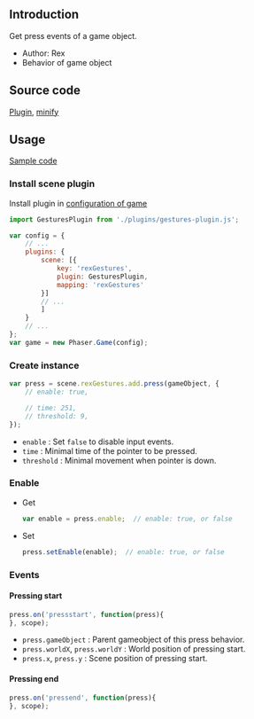 ## Introduction

Get press events of a game object.

- Author: Rex
- Behavior of game object

## Source code

[Plugin](https://github.com/rexrainbow/phaser3-rex-notes/blob/master/plugins/gestures-plugin.js), [minify](https://github.com/rexrainbow/phaser3-rex-notes/blob/master/dist/rexgesturesplugin.min.js)

## Usage

[Sample code](https://github.com/rexrainbow/phaser3-rex-notes/tree/master/examples/gesture-press)

### Install scene plugin

Install plugin in [configuration of game](game.md#configuration)

```javascript
import GesturesPlugin from './plugins/gestures-plugin.js';

var config = {
    // ...
    plugins: {
        scene: [{
            key: 'rexGestures',
            plugin: GesturesPlugin,
            mapping: 'rexGestures'
        }]
        // ...
        ]
    }
    // ...
};
var game = new Phaser.Game(config);
```

### Create instance

```javascript
var press = scene.rexGestures.add.press(gameObject, {
    // enable: true,

    // time: 251,
    // threshold: 9,
});
```

- `enable` : Set `false` to disable input events.
- `time` : Minimal time of the pointer to be pressed.
- `threshold` : Minimal movement when pointer is down.

### Enable

- Get
    ```javascript
    var enable = press.enable;  // enable: true, or false
    ```
- Set
    ```javascript
    press.setEnable(enable);  // enable: true, or false
    ```

### Events

#### Pressing start

```javascript
press.on('pressstart', function(press){
}, scope);
```

- `press.gameObject` : Parent gameobject of this press behavior.
- `press.worldX`, `press.worldY` : World position of pressing start.
- `press.x`, `press.y` : Scene position of pressing start.

#### Pressing end

```javascript
press.on('pressend', function(press){
}, scope);
```
